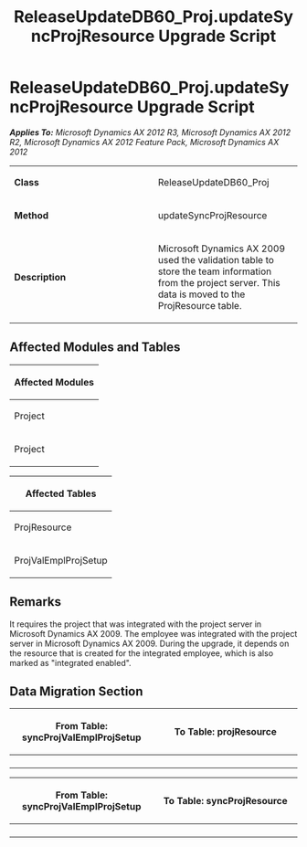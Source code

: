 ﻿---
title: ReleaseUpdateDB60_Proj.updateSyncProjResource Upgrade Script
TOCTitle: ReleaseUpdateDB60_Proj.updateSyncProjResource Upgrade Script
ms:assetid: d6523225-7fc0-9193-28be-91057cd987fd
ms:mtpsurl: https://msdn.microsoft.com/en-us/library/JJ687065(v=AX.60)
ms:contentKeyID: 49711513
ms.date: 05/18/2015
mtps_version: v=AX.60
---

# ReleaseUpdateDB60\_Proj.updateSyncProjResource Upgrade Script 


_**Applies To:** Microsoft Dynamics AX 2012 R3, Microsoft Dynamics AX 2012 R2, Microsoft Dynamics AX 2012 Feature Pack, Microsoft Dynamics AX 2012_

<table>
<colgroup>
<col style="width: 50%" />
<col style="width: 50%" />
</colgroup>
<tbody>
<tr class="odd">
<td><p><strong>Class</strong></p></td>
<td><p>ReleaseUpdateDB60_Proj</p></td>
</tr>
<tr class="even">
<td><p><strong>Method</strong></p></td>
<td><p>updateSyncProjResource</p></td>
</tr>
<tr class="odd">
<td><p><strong>Description</strong></p></td>
<td><p>Microsoft Dynamics AX 2009 used the validation table to store the team information from the project server. This data is moved to the ProjResource table.</p></td>
</tr>
</tbody>
</table>


## Affected Modules and Tables

<table>
<colgroup>
<col style="width: 100%" />
</colgroup>
<thead>
<tr class="header">
<th><p>Affected Modules</p></th>
</tr>
</thead>
<tbody>
<tr class="odd">
<td><p>Project</p></td>
</tr>
<tr class="even">
<td><p>Project</p></td>
</tr>
</tbody>
</table>


<table>
<colgroup>
<col style="width: 100%" />
</colgroup>
<thead>
<tr class="header">
<th><p>Affected Tables</p></th>
</tr>
</thead>
<tbody>
<tr class="odd">
<td><p>ProjResource</p></td>
</tr>
<tr class="even">
<td><p>ProjValEmplProjSetup</p></td>
</tr>
</tbody>
</table>


## Remarks

It requires the project that was integrated with the project server in Microsoft Dynamics AX 2009. The employee was integrated with the project server in Microsoft Dynamics AX 2009. During the upgrade, it depends on the resource that is created for the integrated employee, which is also marked as "integrated enabled".

## Data Migration Section

<table>
<colgroup>
<col style="width: 50%" />
<col style="width: 50%" />
</colgroup>
<thead>
<tr class="header">
<th><p>From Table: syncProjValEmplProjSetup</p></th>
<th><p>To Table: projResource</p></th>
</tr>
</thead>
<tbody>
<tr class="odd">
<td><p></p></td>
<td><p></p></td>
</tr>
</tbody>
</table>


<table>
<colgroup>
<col style="width: 50%" />
<col style="width: 50%" />
</colgroup>
<thead>
<tr class="header">
<th><p>From Table: syncProjValEmplProjSetup</p></th>
<th><p>To Table: syncProjResource</p></th>
</tr>
</thead>
<tbody>
<tr class="odd">
<td><p></p></td>
<td><p></p></td>
</tr>
</tbody>
</table>

  


